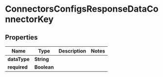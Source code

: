 

# ConnectorsConfigsResponseDataConnectorKey


## Properties

| Name | Type | Description | Notes |
|------------ | ------------- | ------------- | -------------|
|**dataType** | **String** |  |  |
|**required** | **Boolean** |  |  |



